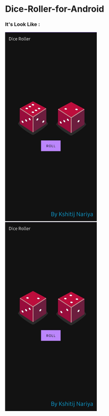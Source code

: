# Dice-Roller-for-Android

<h3>It's Look Like :</h3>
<img src="https://raw.githubusercontent.com/Kshitij4301/Dice-Roller-for-Android/master/WhatsApp%20Image%202020-12-28%20at%208.51.40%20PM%20(1).jpeg" width="300">
<img src="https://raw.githubusercontent.com/Kshitij4301/Dice-Roller-for-Android/master/WhatsApp%20Image%202020-12-28%20at%208.51.40%20PM.jpeg" width="300">
